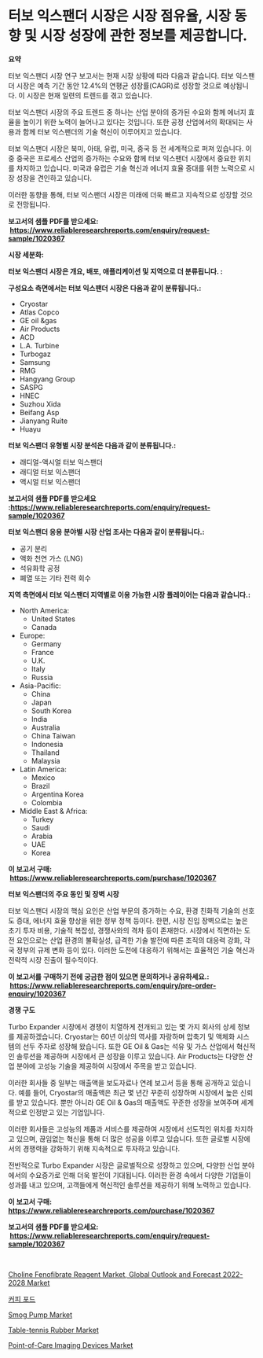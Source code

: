 <p><h1>터보 익스팬더 시장은 시장 점유율, 시장 동향 및 시장 성장에 관한 정보를 제공합니다.</h1></p><p><strong>요약</strong></p>
<p><p>터보 익스팬더 시장 연구 보고서는 현재 시장 상황에 따라 다음과 같습니다. 터보 익스팬더 시장은 예측 기간 동안 12.4%의 연평균 성장률(CAGR)로 성장할 것으로 예상됩니다. 이 시장은 현재 일련의 트렌드를 겪고 있습니다.</p><p>터보 익스팬더 시장의 주요 트렌드 중 하나는 산업 분야의 증가된 수요와 함께 에너지 효율을 높이기 위한 노력이 늘어나고 있다는 것입니다. 또한 공정 산업에서의 확대되는 사용과 함께 터보 익스팬더의 기술 혁신이 이루어지고 있습니다.</p><p>터보 익스팬더 시장은 북미, 아태, 유럽, 미국, 중국 등 전 세계적으로 퍼져 있습니다. 이 중 중국은 프로세스 산업의 증가하는 수요와 함께 터보 익스팬더 시장에서 중요한 위치를 차지하고 있습니다. 미국과 유럽은 기술 혁신과 에너지 효율 증대를 위한 노력으로 시장 성장을 견인하고 있습니다.</p><p>이러한 동향을 통해, 터보 익스팬더 시장은 미래에 더욱 빠르고 지속적으로 성장할 것으로 전망됩니다.</p></p>
<p><strong>보고서의 샘플 PDF를 받으세요: &nbsp;<a href="https://www.reliableresearchreports.com/enquiry/request-sample/1020367">https://www.reliableresearchreports.com/enquiry/request-sample/1020367</a></strong></p>
<p><strong>시장 세분화:</strong></p>
<p><strong> 터보 익스팬더 시장은 개요, 배포, 애플리케이션 및 지역으로 더 분류됩니다. :</strong></p>
<p><strong>구성요소 측면에서는 터보 익스팬더 시장은 다음과 같이 분류됩니다.:</strong></p>
<p><ul><li>Cryostar</li><li>Atlas Copco</li><li>GE oil &gas</li><li>Air Products</li><li>ACD</li><li>L.A. Turbine</li><li>Turbogaz</li><li>Samsung</li><li>RMG</li><li>Hangyang Group</li><li>SASPG</li><li>HNEC</li><li>Suzhou Xida</li><li>Beifang Asp</li><li>Jianyang Ruite</li><li>Huayu</li></ul></p>
<p><strong> 터보 익스팬더 유형별 시장 분석은 다음과 같이 분류됩니다.:</strong></p>
<p><ul><li>래디얼-액시얼 터보 익스팬더</li><li>래디얼 터보 익스팬더</li><li>액시얼 터보 익스팬더</li></ul></p>
<p><strong>보고서의 샘플 PDF를 받으세요 :<a href="https://www.reliableresearchreports.com/enquiry/request-sample/1020367">https://www.reliableresearchreports.com/enquiry/request-sample/1020367</a></strong></p>
<p><strong> 터보 익스팬더 응용 분야별 시장 산업 조사는 다음과 같이 분류됩니다.:</strong></p>
<p><ul><li>공기 분리</li><li>액화 천연 가스 (LNG)</li><li>석유화학 공정</li><li>폐열 또는 기타 전력 회수</li></ul></p>
<p><strong>지역 측면에서 터보 익스팬더 지역별로 이용 가능한 시장 플레이어는 다음과 같습니다.:</strong></p>
<p><ul>
    <li>
        North America:
        <ul>
            <li>United States</li>
            <li>Canada</li>
        </ul>
    </li>
    <li>
        Europe:
        <ul>
            <li>Germany</li>
            <li>France</li>
            <li>U.K.</li>
            <li>Italy</li>
            <li>Russia</li>
        </ul>
    </li>
    <li>
        Asia-Pacific:
        <ul>
            <li>China</li>
            <li>Japan</li>
            <li>South Korea</li>
            <li>India</li>
            <li>Australia</li>
            <li>China Taiwan</li>
            <li>Indonesia</li>
            <li>Thailand</li>
            <li>Malaysia</li>
        </ul>
    </li>
    <li>
        Latin America:
        <ul>
            <li>Mexico</li>
            <li>Brazil</li>
            <li>Argentina Korea</li>
            <li>Colombia</li>
        </ul>
    </li>
    <li>
        Middle East & Africa:
        <ul>
            <li>Turkey</li>
            <li>Saudi</li>
            <li>Arabia</li>
            <li>UAE</li>
            <li>Korea</li>
        </ul>
    </li>
    </ul></p>
<p><strong>이 보고서 구매: &nbsp;<a href="https://www.reliableresearchreports.com/purchase/1020367">https://www.reliableresearchreports.com/purchase/1020367</a></strong></p>
<p><strong>터보 익스팬더의 주요 동인 및 장벽 시장</strong></p>
<p><p>터보 익스팬더 시장의 핵심 요인은 산업 부문의 증가하는 수요, 환경 친화적 기술의 선호도 증대, 에너지 효율 향상을 위한 정부 정책 등이다. 한편, 시장 진입 장벽으로는 높은 초기 투자 비용, 기술적 복잡성, 경쟁사와의 격차 등이 존재한다. 시장에서 직면하는 도전 요인으로는 산업 환경의 불확실성, 급격한 기술 발전에 따른 조직의 대응력 강화, 각국 정부의 규제 변화 등이 있다. 이러한 도전에 대응하기 위해서는 효율적인 기술 혁신과 전략적 시장 진출이 필수적이다.</p></p>
<p><strong>이 보고서를 구매하기 전에 궁금한 점이 있으면 문의하거나 공유하세요.: &nbsp;<a href="https://www.reliableresearchreports.com/enquiry/pre-order-enquiry/1020367">https://www.reliableresearchreports.com/enquiry/pre-order-enquiry/1020367</a></strong></p>
<p><strong>경쟁 구도</strong></p>
<p><p>Turbo Expander 시장에서 경쟁이 치열하게 전개되고 있는 몇 가지 회사의 상세 정보를 제공하겠습니다. Cryostar는 60년 이상의 역사를 자랑하며 압축기 및 액체화 시스템의 선두 주자로 성장해 왔습니다. 또한 GE Oil & Gas는 석유 및 가스 산업에서 혁신적인 솔루션을 제공하며 시장에서 큰 성장을 이루고 있습니다. Air Products는 다양한 산업 분야에 고성능 기술을 제공하여 시장에서 주목을 받고 있습니다.</p><p>이러한 회사들 중 일부는 매출액을 보도자료나 연례 보고서 등을 통해 공개하고 있습니다. 예를 들어, Cryostar의 매출액은 최근 몇 년간 꾸준히 성장하며 시장에서 높은 신뢰를 받고 있습니다. 뿐만 아니라 GE Oil & Gas의 매출액도 꾸준한 성장을 보여주며 세계적으로 인정받고 있는 기업입니다.</p><p>이러한 회사들은 고성능의 제품과 서비스를 제공하여 시장에서 선도적인 위치를 차지하고 있으며, 끊임없는 혁신을 통해 더 많은 성공을 이루고 있습니다. 또한 글로벌 시장에서의 경쟁력을 강화하기 위해 지속적으로 투자하고 있습니다.</p><p>전반적으로 Turbo Expander 시장은 글로벌적으로 성장하고 있으며, 다양한 산업 분야에서의 수요증가로 인해 더욱 발전이 기대됩니다. 이러한 환경 속에서 다양한 기업들이 성과를 내고 있으며, 고객들에게 혁신적인 솔루션을 제공하기 위해 노력하고 있습니다.</p></p>
<p><strong>이 보고서 구매: &nbsp; <a href="https://www.reliableresearchreports.com/purchase/1020367">https://www.reliableresearchreports.com/purchase/1020367</a></strong></p>
<p><strong>보고서의 샘플 PDF를 받으세요: &nbsp;<a href="https://www.reliableresearchreports.com/enquiry/request-sample/1020367">https://www.reliableresearchreports.com/enquiry/request-sample/1020367</a></strong><strong></strong></p>
<p>&nbsp;</p>
<p><p><a href="https://view.publitas.com/reportprime-1/choline-fenofibrate-reagent-market-global-outlook-and-forecast-2022-2028-market-growth-market-trends-covid-19-impact-and-forecasts-for-period-from-2023-2030/">Choline Fenofibrate Reagent Market, Global Outlook and Forecast 2022-2028 Market</a></p><p><a href="https://github.com/plelbej847484502/Market-Research-Report-List-1/blob/main/2156101187826.md">커피 포드</a></p><p><a href="https://github.com/WillieWoodard/Market-Research-Report-List-3/blob/main/smog-pump-market.md">Smog Pump Market</a></p><p><a href="https://issuu.com/reportprime-2/docs/table-tennis-rubber-market-size-2030.pptx">Table-tennis Rubber Market</a></p><p><a href="https://issuu.com/reportprime-2/docs/point-of-care-imaging-devices-market-size-2030.ppt">Point-of-Care Imaging Devices Market</a></p></p>